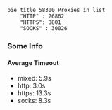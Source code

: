 
```mermaid
pie title 58300 Proxies in list
    "HTTP" : 26862
    "HTTPS": 8801
    "SOCKS" : 30026
```

### Some Info
#### Average Timeout

- mixed: 5.9s
- http: 3.0s
- https: 13.3s
- socks: 8.3s